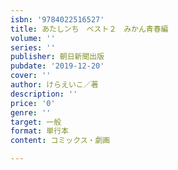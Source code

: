 ```yaml
---
isbn: '9784022516527'
title: あたしンち　ベスト２　みかん青春編
volume: ''
series: ''
publisher: 朝日新聞出版
pubdate: '2019-12-20'
cover: ''
author: けらえいこ／著
description: ''
price: '0'
genre: ''
target: 一般
format: 単行本
content: コミックス・劇画

---
```

